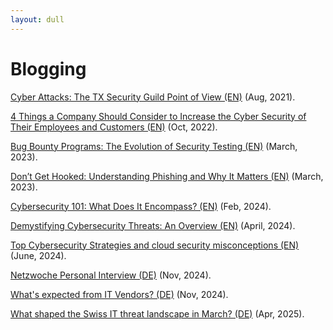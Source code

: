 ```yaml
---
layout: dull
---
```

# Blogging

[Cyber Attacks: The TX Security Guild Point of View (EN)]() (Aug, 2021).

[4 Things a Company Should Consider to Increase the Cyber Security of Their Employees and Customers (EN)](https://swissmarketplace.group/blog/4-things-a-company-should-consider-to-increase-the-cyber-security-of-their-employees-and-customers/) (Oct, 2022).

[Bug Bounty Programs: The Evolution of Security Testing (EN)](https://swissmarketplace.group/blog/expert-knowledge/bug-bounty-programs-the-evolution-of-cybersecurity-maturity/) (March, 2023).

[Don’t Get Hooked: Understanding Phishing and Why It Matters (EN)](https://swissmarketplace.group/blog/understanding-phishing/) (March, 2023).

[Cybersecurity 101: What Does It Encompass? (EN)](https://swissmarketplace.group/blog/cybersecurity-101/) (Feb, 2024).

[Demystifying Cybersecurity Threats: An Overview (EN)](https://swissmarketplace.group/blog/cybersecurity-threats/) (April, 2024).

[Top Cybersecurity Strategies and cloud security misconceptions (EN)](https://globalcyberconference.com/top-cybersecurity-strategies-cloud-security-misconceptions/) (June, 2024).

[Netzwoche Personal Interview (DE)](https://www.netzwoche.ch/interviews/2024-11-06/mostafa-hassanin-group-cisocso-swiss-marketplace-group/) (Nov, 2024).

[What's expected from IT Vendors? (DE)](https://www.it-markt.ch/interviews/2024-11-13/was-die-swiss-marketplace-group-von-ihren-it-partnern-erwartet) (Nov, 2024).

[What shaped the Swiss IT threat landscape in March? (DE)](https://www.swisscybersecurity.net/news/2025-04-02/was-die-schweizer-it-bedrohungslandschaft-im-maerz-gepraegt-hat) (Apr, 2025).
